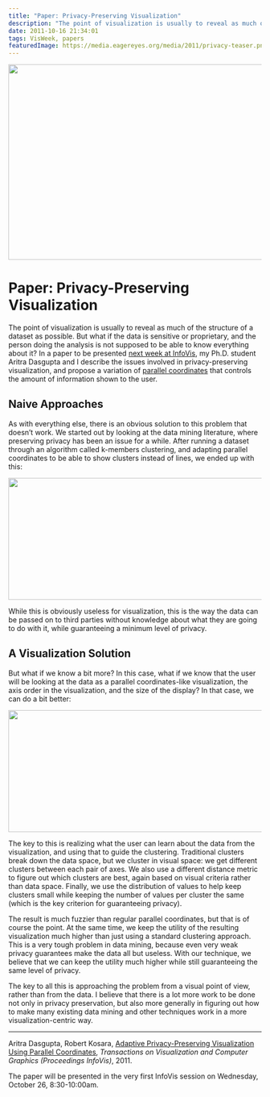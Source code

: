 ```yaml
---
title: "Paper: Privacy-Preserving Visualization"
description: "The point of visualization is usually to reveal as much of the structure of a dataset as possible. But what if the data is sensitive or proprietary, and the person doing the analysis is not supposed to be able to know everything about it? In a paper to be presented next week at InfoVis, my Ph.D. student Aritra Dasgupta and I describe the issues involved in privacy-preserving visualization, and propose a variation of parallel coordinates that controls the amount of information shown to the user."
date: 2011-10-16 21:34:01
tags: VisWeek, papers
featuredImage: https://media.eagereyes.org/media/2011/privacy-teaser.png
---
```


<p align="center"><img src="https://media.eagereyes.org/media/2011/privacy-teaser.png" alt="" width="600" height="388" /></p>

# Paper: Privacy-Preserving Visualization

The point of visualization is usually to reveal as much of the structure of a dataset as possible. But what if the data is sensitive or proprietary, and the person doing the analysis is not supposed to be able to know everything about it? In a paper to be presented <a href="http://visweek.org/visweek/2011/paper-session/all/infovis">next week at InfoVis</a>, my Ph.D. student Aritra Dasgupta and I describe the issues involved in privacy-preserving visualization, and propose a variation of <a href="/techniques/parallel-coordinates">parallel coordinates</a> that controls the amount of information shown to the user.

## Naive Approaches

As with everything else, there is an obvious solution to this problem that doesn’t work. We started out by looking at the data mining literature, where preserving privacy has been an issue for a while. After running a dataset through an algorithm called k-members clustering, and adapting parallel coordinates to be able to show clusters instead of lines, we ended up with this:

<p align="center"><img src="https://media.eagereyes.org/media/2011/privacy-bad.png" alt="" width="600" height="242" /></p>

While this is obviously useless for visualization, this is the way the data can be passed on to third parties without knowledge about what they are going to do with it, while guaranteeing a minimum level of privacy.

## A Visualization Solution

But what if we know a bit more? In this case, what if we know that the user will be looking at the data as a parallel coordinates-like visualization, the axis order in the visualization, and the size of the display? In that case, we can do a bit better:

<p align="center"><img src="https://media.eagereyes.org/media/2011/privacy-good.png" alt="" width="600" height="242" /></p>

The key to this is realizing what the user can learn about the data from the visualization, and using that to guide the clustering. Traditional clusters break down the data space, but we cluster in visual space: we get different clusters between each pair of axes. We also use a different distance metric to figure out which clusters are best, again based on visual criteria rather than data space. Finally, we use the distribution of values to help keep clusters small while keeping the number of values per cluster the same (which is the key criterion for guaranteeing privacy).

The result is much fuzzier than regular parallel coordinates, but that is of course the point. At the same time, we keep the utility of the resulting visualization much higher than just using a standard clustering approach. This is a very tough problem in data mining, because even very weak privacy guarantees make the data all but useless. With our technique, we believe that we can keep the utility much higher while still guaranteeing the same level of privacy.

The key to all this is approaching the problem from a visual point of view, rather than from the data. I believe that there is a lot more work to be done not only in privacy preservation, but also more generally in figuring out how to make many existing data mining and other techniques work in a more visualization-centric way.

<hr />

Aritra Dasgupta, Robert Kosara, <a href="/publications/Dasgupta-InfoVis-2011">Adaptive Privacy-Preserving Visualization Using Parallel Coordinates</a>, <em>Transactions on Visualization and Computer Graphics (Proceedings InfoVis)</em>, 2011.

The paper will be presented in the very first InfoVis session on Wednesday, October 26, 8:30-10:00am.


<PostedBy />


